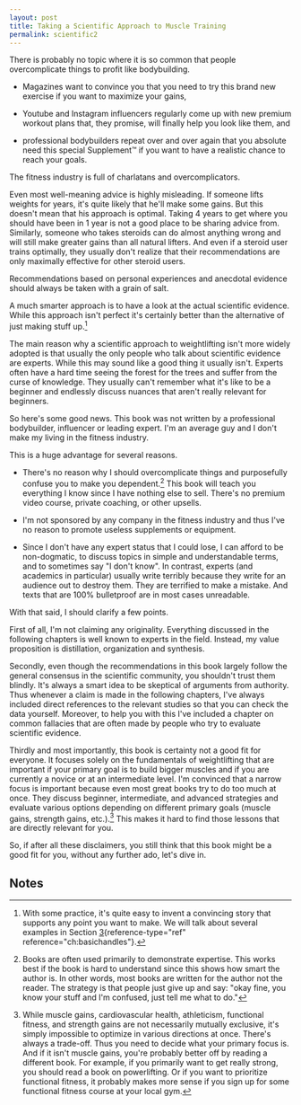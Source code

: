 ```yaml
---
layout: post
title: Taking a Scientific Approach to Muscle Training
permalink: scientific2 
---
```





There is probably no topic where it is so common that people
overcomplicate things to profit like bodybuilding.

-   Magazines want to convince you that you need to try this brand new
    exercise if you want to maximize your gains,

-   Youtube and Instagram influencers regularly come up with new premium
    workout plans that, they promise, will finally help you look like
    them, and

-   professional bodybuilders repeat over and over again that you
    absolute need this special Supplement™ if
    you want to have a realistic chance to reach your goals.

The fitness industry is full of charlatans and overcomplicators.

Even most well-meaning advice is highly misleading. If someone lifts
weights for years, it's quite likely that he'll make some gains. But
this doesn't mean that his approach is optimal. Taking $4$ years to get
where you should have been in $1$ year is not a good place to be sharing
advice from. Similarly, someone who takes steroids can do almost
anything wrong and will still make greater gains than all natural
lifters. And even if a steroid user trains optimally, they usually don't
realize that their recommendations are only maximally effective for
other steroid users.

Recommendations based on personal experiences and anecdotal evidence
should always be taken with a grain of salt.

A much smarter approach is to have a look at the actual scientific
evidence. While this approach isn't perfect it's certainly better than
the alternative of just making stuff up.[^1]

The main reason why a scientific approach to weightlifting isn't more
widely adopted is that usually the only people who talk about scientific
evidence are experts. While this may sound like a good thing it usually
isn't. Experts often have a hard time seeing the forest for the trees
and suffer from the curse of knowledge. They usually can't remember what
it's like to be a beginner and endlessly discuss nuances that aren't
really relevant for beginners.

So here's some good news. This book was not written by a professional
bodybuilder, influencer or leading expert. I'm an average guy and I
don't make my living in the fitness industry.

This is a huge advantage for several reasons.

-   There's no reason why I should overcomplicate things and
    purposefully confuse you to make you dependent.[^2] This book will
    teach you everything I know since I have nothing else to sell.
    There's no premium video course, private coaching, or other upsells.

-   I'm not sponsored by any company in the fitness industry and thus
    I've no reason to promote useless supplements or equipment.

-   Since I don't have any expert status that I could lose, I can afford
    to be non-dogmatic, to discuss topics in simple and understandable
    terms, and to sometimes say \"I don't know\". In contrast, experts
    (and academics in particular) usually write terribly because they
    write for an audience out to destroy them. They are terrified to
    make a mistake. And texts that are $100\%$ bulletproof are in most
    cases unreadable.

With that said, I should clarify a few points.

First of all, I'm not claiming any originality. Everything discussed in
the following chapters is well known to experts in the field. Instead,
my value proposition is distillation, organization and synthesis.

Secondly, even though the recommendations in this book largely follow
the general consensus in the scientific community, you shouldn't trust
them blindly. It's always a smart idea to be skeptical of arguments from
authority. Thus whenever a claim is made in the following chapters, I've
always included direct references to the relevant studies so that you
can check the data yourself. Moreover, to help you with this I've
included a chapter on common fallacies that are often made by people who
try to evaluate scientific evidence.

Thirdly and most importantly, this book is certainty not a good fit for
everyone. It focuses solely on the fundamentals of weightlifting that
are important if your primary goal is to build bigger muscles and if you
are currently a novice or at an intermediate level. I'm convinced that a
narrow focus is important because even most great books try to do too
much at once. They discuss beginner, intermediate, and advanced
strategies and evaluate various options depending on different primary
goals (muscle gains, strength gains, etc.).[^3] This makes it hard to
find those lessons that are directly relevant for you.

So, if after all these disclaimers, you still think that this book might
be a good fit for you, without any further ado, let's dive in.

## Notes

[^1]: With some practice, it's quite easy to invent a convincing story
    that supports any point you want to make. We will talk about several
    examples in Section [3](#ch:basichandles){reference-type="ref"
    reference="ch:basichandles"}.

[^2]: Books are often used primarily to demonstrate expertise. This
    works best if the book is hard to understand since this shows how
    smart the author is. In other words, most books are written for the
    author not the reader. The strategy is that people just give up and
    say: \"okay fine, you know your stuff and I'm confused, just tell me
    what to do.\"

[^3]: While muscle gains, cardiovascular health, athleticism, functional
    fitness, and strength gains are not necessarily mutually exclusive,
    it's simply impossible to optimize in various directions at once.
    There's always a trade-off. Thus you need to decide what your
    primary focus is. And if it isn't muscle gains, you're probably
    better off by reading a different book. For example, if you
    primarily want to get really strong, you should read a book on
    powerlifting. Or if you want to prioritize functional fitness, it
    probably makes more sense if you sign up for some functional fitness
    course at your local gym.